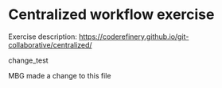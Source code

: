 
# Centralized workflow exercise

Exercise description: https://coderefinery.github.io/git-collaborative/centralized/

change_test

MBG made a change to this file
